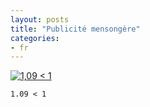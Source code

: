 ```yaml
---
layout: posts
title: "Publicité mensongère"
categories:
- fr
---
```


[![1,09 < 1](http://ehainry.github.io/images/auchan.jpg)](http://sdrv.ms/ZKUPC1)

    1.09 < 1
